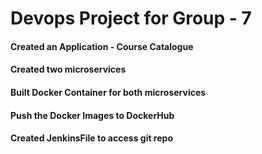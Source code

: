 ﻿# Devops Project for Group - 7

#### Created an Application - Course Catalogue
#### Created two microservices
#### Built Docker Container for both microservices
#### Push the Docker Images to DockerHub
#### Created JenkinsFile to access git repo
